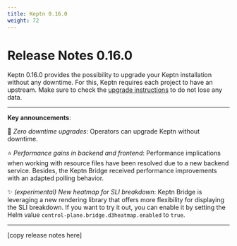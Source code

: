 ```yaml
---
title: Keptn 0.16.0
weight: 72
---
```


# Release Notes 0.16.0

Keptn 0.16.0 provides the possibility to upgrade your Keptn installation without any downtime. For this, Keptn requires each project to have an upstream.
Make sure to check the [upgrade instructions](../../../0.16.x/operate/upgrade/) to do not lose any data.


---

**Key announcements**:

:tada: *Zero downtime upgrades*: Operators can upgrade Keptn without downtime.

:star: *Performance gains in backend and frontend*: Performance implications when working with resource files have been resolved due to a new backend service. Besides, the Keptn Bridge received performance improvements with an adapted polling behavior.

:sparkles: *(experimental) New heatmap for SLI breakdown*: Keptn Bridge is leveraging a new rendering library that offers more flexibility for displaying the SLI breakdown. If you want to try it out, you can enable it by setting the Helm value `control-plane.bridge.d3heatmap.enabled` to `true`.

---


[copy release notes here]

